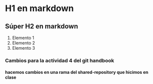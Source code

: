 # H1 en markdown
## Súper H2 en markdown
1. Elemento 1
2. Elemento 2
3. Elemento 3
### Cambios para la actividad 4 del git handbook
#### hacemos cambios en una rama del shared-repository que hicimos en clase

